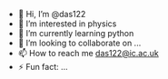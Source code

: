 - 👋 Hi, I’m @das122
- 👀 I’m interested in physics
- 🌱 I’m currently learning python
- 💞️ I’m looking to collaborate on ...
- 📫 How to reach me das122@ic.ac.uk
- ⚡ Fun fact: ...

<!---
das122/das122 is a ✨ special ✨ repository because its `README.md` (this file) appears on your GitHub profile.
You can click the Preview link to take a look at your changes.
--->
